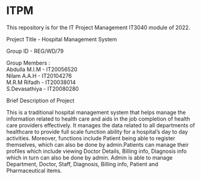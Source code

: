# ITPM
This repository is for the IT Project Management IT3040 module of 2022.

Project Title - Hospital Management System

Group ID - REG/WD/79

Group Members : <br />
Abdulla M.I.M - IT20056520 <br />
Nilam A.A.H   - IT20104276 <br />
M.R.M Rifadh  - IT20038014 <br />
S.Devasathiya - IT20080280 <br />

Brief Description of Project 

This is a traditional hospital management system that helps manage the information related to health care and aids in the job completion of health care providers effectively. It manages the data related to all departments of healthcare to provide full scale function ability for a hospital’s day to day activities. Moreover, functions include Patient being able to register themselves, which can also be done by admin.Patients can manage their profiles which include viewing Doctor Details, Billing info, Diagnosis info which in turn can also be done by admin. Admin is able to manage Department, Doctor, Staff, Diagnosis, Billing info, Patient and Pharmaceutical items.
